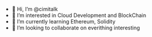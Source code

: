 - 👋 Hi, I’m @cimitalk
- 👀 I’m interested in Cloud Development and BlockChain
- 🌱 I’m currently learning Ethereum, Solidity
- 💞️ I’m looking to collaborate on everithing interesting


<!---
cimitalk/cimitalk is a ✨ special ✨ repository because its `README.md` (this file) appears on your GitHub profile.
You can click the Preview link to take a look at your changes.
--->
